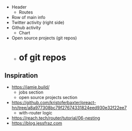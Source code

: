 - Header
  - Routes
- Row of main info
- Twitter activity (right side)
- Github activity
  - Chart
- Open source projects (git repos)
  - # of git repos

## Inspiration

- https://jamie.build/
  - jobs section
  - open source projects section
- https://github.com/kristoferbaxter/preact-hn/tree/a8a977308bc79f27674331824eed930e32f22ee7
  - with-router logic
- https://reach.tech/router/tutorial/06-nesting
- https://blog.jessfraz.com
